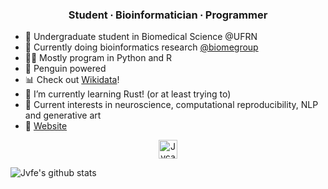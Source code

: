 <h3 align="center">Student ∙ Bioinformatician ∙ Programmer</h3>

- 🥼 Undergraduate student in Biomedical Science @UFRN
- 🧬 Currently doing bioinformatics research [@biomegroup](https://github.com/biomegroup)
- 👨‍💻 Mostly program in Python and R
- 🐧 Penguin powered
- 📊 Check out [Wikidata](https://www.wikidata.org/wiki/Wikidata:Main_Page)!
- 🌱 I’m currently learning Rust! (or at least trying to)
- 💬 Current interests in neuroscience, computational reproducibility, NLP and generative art
- 🔗 [Website](https://jvfe.github.io/)

<p align="center">
<a href="https://twitter.com/Jvcavv" target="blank"><img align="center" src="https://cdn.jsdelivr.net/npm/simple-icons@3.0.1/icons/twitter.svg" alt="Jvcavv" height="30" width="30" /></a>

![Jvfe's github stats](https://github-readme-stats.vercel.app/api?username=jvfe&show_icons=true&count_private=true&theme=onedark)
